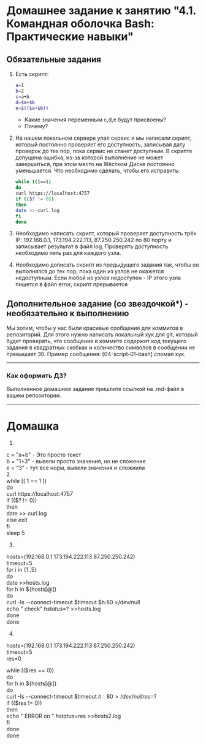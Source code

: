# Домашнее задание к занятию "4.1. Командная оболочка Bash: Практические навыки"

## Обязательные задания

1. Есть скрипт:
	```bash
	a=1
	b=2
	c=a+b
	d=$a+$b
	e=$(($a+$b))
	```
	* Какие значения переменным c,d,e будут присвоены?
	* Почему?

1. На нашем локальном сервере упал сервис и мы написали скрипт, который постоянно проверяет его доступность, записывая дату проверок до тех пор, пока сервис не станет доступным. В скрипте допущена ошибка, из-за которой выполнение не может завершиться, при этом место на Жёстком Диске постоянно уменьшается. Что необходимо сделать, чтобы его исправить:
	```bash
	while ((1==1)
	do
	curl https://localhost:4757
	if (($? != 0))
	then
	date >> curl.log
	fi
	done
	```
1. Необходимо написать скрипт, который проверяет доступность трёх IP: 192.168.0.1, 173.194.222.113, 87.250.250.242 по 80 порту и записывает результат в файл log. Проверять доступность необходимо пять раз для каждого узла.

1. Необходимо дописать скрипт из предыдущего задания так, чтобы он выполнялся до тех пор, пока один из узлов не окажется недоступным. Если любой из узлов недоступен - IP этого узла пишется в файл error, скрипт прерывается

## Дополнительное задание (со звездочкой*) - необязательно к выполнению

Мы хотим, чтобы у нас были красивые сообщения для коммитов в репозиторий. Для этого нужно написать локальный хук для git, который будет проверять, что сообщение в коммите содержит код текущего задания в квадратных скобках и количество символов в сообщении не превышает 30. Пример сообщения: \[04-script-01-bash\] сломал хук.

---

### Как оформить ДЗ?

Выполненное домашнее задание пришлите ссылкой на .md-файл в вашем репозитории.

---
# Домашка  
1.  
c = "a+b" - Это просто текст  
b = "1+3" - вывели просто значения, но не сложение   
e = "3"   - тут все норм, вывели значения и сложиили  
2.  
while (( 1 == 1 ))  
	 do  
			 curl https://localhost:4757  
			 if (($? != 0))  
			 then  
					 date >> curl.log  
			 else exit  
			 fi  
			 sleep 5  

3.  

hosts=(192.168.0.1 173.194.222.113 87.250.250.242)  
timeout=5  
for i in {1..5}  
do  
date >>hosts.log  
    for h in ${hosts[@]}  
    do  
	curl -Is --connect-timeout $timeout $h:80 >/dev/null  
        echo "    check" $h status=$? >>hosts.log  
    done  
done  

4.  
hosts=(192.168.0.1 173.194.222.113 87.250.250.242)  
timeout=5  
res=0  

while (($res == 0))  
do  
    for h in ${hosts[@]}  
    do  
	curl -Is --connect-timeout $timeout $h:80 >/dev/null  
	res=$?  
	if (($res != 0))  
	then  
	    echo "    ERROR on " $h status=$res >>hosts2.log  
	fi  
    done  
done  
